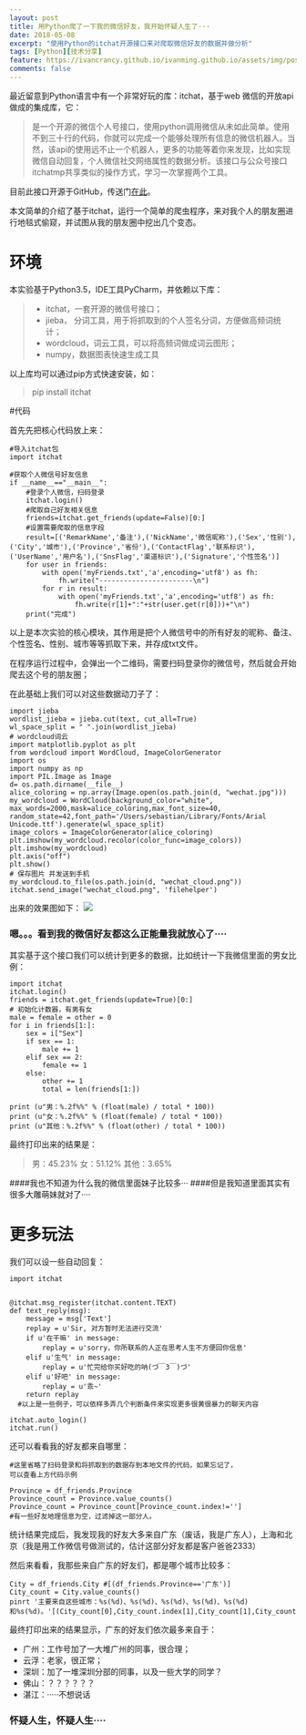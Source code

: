 ```yaml
---
layout: post
title: 用Python爬了一下我的微信好友，我开始怀疑人生了···
date: 2018-05-08
excerpt: "使用Python的itchat开源接口来对爬取微信好友的数据并做分析"
tags: [Python][技术分享]
feature: https://ivancrancy.github.io/ivanming.github.io/assets/img/post_image/helloword_feature.jpg
comments: false
---
```

最近留意到Python语言中有一个非常好玩的库：itchat，基于web 微信的开放api做成的集成库，它：

>是一个开源的微信个人号接口，使用python调用微信从未如此简单。使用不到三十行的代码，你就可以完成一个能够处理所有信息的微信机器人。当然，该api的使用远不止一个机器人，更多的功能等着你来发现，比如实现微信自动回复，个人微信社交网络属性的数据分析。该接口与公众号接口itchatmp共享类似的操作方式，学习一次掌握两个工具。

目前此接口开源于GitHub，传送门[在此](https://github.com/littlecodersh/ItChat)。

本文简单的介绍了基于itchat，运行一个简单的爬虫程序，来对我个人的朋友圈进行地毯式偷窥，并试图从我的朋友圈中挖出几个变态。

# 环境

本实验基于Python3.5，IDE工具PyCharm，并依赖以下库：

>- itchat，一套开源的微信号接口；
>- jieba， 分词工具，用于将抓取到的个人签名分词，方便做高频词统计；
>- wordcloud，词云工具，可以将高频词做成词云图形；
>- numpy，数据图表快速生成工具

以上库均可以通过pip方式快速安装，如：

>pip install itchat

#代码

首先先把核心代码放上来：
````        
#导入itchat包
import itchat

#获取个人微信号好友信息
if __name__=="__main__":
    #登录个人微信，扫码登录
    itchat.login()
    #爬取自己好友相关信息
    friends=itchat.get_friends(update=False)[0:]
    #设置需要爬取的信息字段
    result=[('RemarkName','备注'),('NickName','微信昵称'),('Sex','性别'),('City','城市'),('Province','省份'),('ContactFlag','联系标识'),('UserName','用户名'),('SnsFlag','渠道标识'),('Signature','个性签名')]
    for user in friends:
        with open('myFriends.txt','a',encoding='utf8') as fh:
            fh.write("-----------------------\n")
        for r in result:
            with open('myFriends.txt','a',encoding='utf8') as fh:
                fh.write(r[1]+":"+str(user.get(r[0]))+"\n")
    print("完成")
````
以上是本次实验的核心模块，其作用是把个人微信号中的所有好友的昵称、备注、个性签名、性别、城市等等抓取下来，并存成txt文件。

在程序运行过程中，会弹出一个二维码，需要扫码登录你的微信号，然后就会开始爬去这个号的朋友圈；

在此基础上我们可以对这些数据动刀子了：
````
import jieba
wordlist_jieba = jieba.cut(text, cut_all=True)
wl_space_split = " ".join(wordlist_jieba)
# wordcloud词云
import matplotlib.pyplot as plt
from wordcloud import WordCloud, ImageColorGenerator
import os
import numpy as np
import PIL.Image as Image
d= os.path.dirname(__file__)
alice_coloring = np.array(Image.open(os.path.join(d, "wechat.jpg")))
my_wordcloud = WordCloud(background_color="white", max_words=2000,mask=alice_coloring,max_font_size=40, random_state=42,font_path='/Users/sebastian/Library/Fonts/Arial Unicode.ttf').generate(wl_space_split)
image_colors = ImageColorGenerator(alice_coloring)
plt.imshow(my_wordcloud.recolor(color_func=image_colors))
plt.imshow(my_wordcloud)
plt.axis("off")
plt.show()
# 保存图片 并发送到手机
my_wordcloud.to_file(os.path.join(d, "wechat_cloud.png"))
itchat.send_image("wechat_cloud.png", 'filehelper')
````
出来的效果图如下：
![](http://upload-images.jianshu.io/upload_images/7434288-860d357783516a9f.png?imageMogr2/auto-orient/strip%7CimageView2/2/w/1240)

### 嗯。。。看到我的微信好友都这么正能量我就放心了····

其实基于这个接口我们可以统计到更多的数据，比如统计一下我微信里面的男女比例：

````
import itchat
itchat.login()
friends = itchat.get_friends(update=True)[0:]
# 初始化计数器，有男有女
male = female = other = 0
for i in friends[1:]:
    sex = i["Sex"]
    if sex == 1:
        male += 1
    elif sex == 2:
        female += 1
    else:
        other += 1
        total = len(friends[1:])

print (u"男：%.2f%%" % (float(male) / total * 100))
print (u"女：%.2f%%" % (float(female) / total * 100))
print (u"其他：%.2f%%" % (float(other) / total * 100))
````

最终打印出来的结果是：
> 男：45.23%
> 女：51.12%
> 其他：3.65%

####我也不知道为什么我的微信里面妹子比较多···
####但是我知道里面其实有很多大雕萌妹就对了····

# 更多玩法

我们可以设一些自动回复：
````
import itchat  
 
 
@itchat.msg_register(itchat.content.TEXT)  
def text_reply(msg):  
    message = msg['Text']  
    replay = u'Sir, 对方暂时无法进行交流'  
    if u'在干嘛' in message:  
        replay = u'sorry，你所联系的人正在思考人生不方便回你信息'  
    elif u'生气' in message:  
        replay = u'忙完给你买好吃的呐(づ￣3￣)づ'  
    elif u'好吧' in message:  
        replay = u'乖~'  
    return replay  
  #以上是一些例子，可以依样多弄几个判断条件来实现更多很黄很暴力的聊天内容
  
itchat.auto_login()  
itchat.run() 
````
还可以看看我的好友都来自哪里：
````
#这里省略了扫码登录和将抓取到的数据存到本地文件的代码，如果忘记了，
可以查看上方代码示例

Province = df_friends.Province
Province_count = Province.value_counts()
Province_count = Province_count[Province_count.index!=''] 
#有一些好友地理信息为空，过滤掉这一部分人。
````
统计结果完成后，我发现我的好友大多来自广东（废话，我是广东人），上海和北京（我是用工作微信号做测试的，估计这部分好友都是客户爸爸2333）

然后来看看，我那些来自广东的好友们，都是哪个城市比较多：
````
City = df_friends.City #[(df_friends.Province=='广东')]
City_count = City.value_counts()
pinrt '主要来自这些城市：%s(%d)、%s(%d)、%s(%d)、%s(%d)、%s(%d)和%s(%d)。'[(City_count[0],City_count.index[1],City_count[1],City_count.index[2],City_count[2],City_count.index[3],City_count[3],City_count.index[4],City_count[4],City_count.index[5],City_count[5]))']
````
最终打印出来的结果显示，广东的好友们依次最多来自于：
- 广州：工作号加了一大堆广州的同事，很合理；
- 云浮：老家，很正常；
- 深圳：加了一堆深圳分部的同事，以及一些大学的同学？
- 佛山：？？？？？？
- 湛江：·····不想说话

### 怀疑人生，怀疑人生····